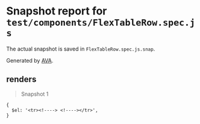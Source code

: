 # Snapshot report for `test/components/FlexTableRow.spec.js`

The actual snapshot is saved in `FlexTableRow.spec.js.snap`.

Generated by [AVA](https://ava.li).

## renders

> Snapshot 1

    {
      $el: '<tr><!----> <!----></tr>',
    }
